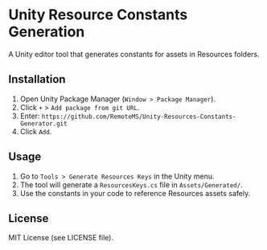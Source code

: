 # Unity Resource Constants Generation

A Unity editor tool that generates constants for assets in Resources folders.

## Installation

1. Open Unity Package Manager (`Window > Package Manager`).
2. Click `+` > `Add package from git URL`.
3. Enter: `https://github.com/RemoteMS/Unity-Resources-Constants-Generator.git`
4. Click `Add`.

## Usage

1. Go to `Tools > Generate Resources Keys` in the Unity menu.
2. The tool will generate a `ResourcesKeys.cs` file in `Assets/Generated/`.
3. Use the constants in your code to reference Resources assets safely.

## License

MIT License (see LICENSE file).